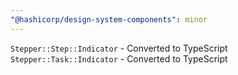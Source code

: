 ```yaml
---
"@hashicorp/design-system-components": minor
---
```


`Stepper::Step::Indicator` - Converted to TypeScript
`Stepper::Task::Indicator` - Converted to TypeScript
